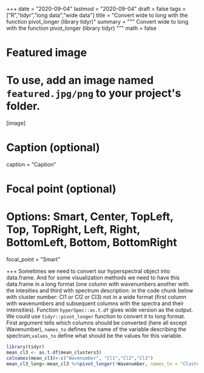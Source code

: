 +++
date = "2020-09-04"
lastmod = "2020-09-04"
draft = false
tags = ["R","tidyr","long data","wide data"]
title = "Convert wide to long with the function pivot_longer (library tidyr)"
summary = """
Convert wide to long with the function pivot_longer (library tidyr)
"""
math = false

# Featured image
# To use, add an image named `featured.jpg/png` to your project's folder. 
[image]
  # Caption (optional)
  caption = "Caption"
  
  # Focal point (optional)
  # Options: Smart, Center, TopLeft, Top, TopRight, Left, Right, BottomLeft, Bottom, BottomRight
  focal_point = "Smart"

+++
Sometimes we need to convert our hyperspectral object into data.frame. And for some visualization methods we need to have this data.frame in a long format (one column with wavenumbers another with the intesities and third with spectrum description: in the code chunk below with cluster number: Cl1 or Cl2 or Cl3) not in a wide format (first column with wavenumbers and subsequent columns with the spectra and their intensities). Function `hyperSpec::as.t.df` gives wide version as the output. We could use `tidyr::pivot_longer` function to convert it to long format. First argument tells which columns should be converted (here all except Wavenumber), `names_to` defines the name of the variable describing the spectrum,`values_to` define what should be the values for this variable.



```r
library(tidyr)
mean_cl3 <- as.t.df(mean_clusters3)
colnames(mean_cl3)<-c("Wavenumber", "Cl1","Cl2","Cl3")
mean_cl3_long<-mean_cl3 %>%pivot_longer(!Wavenumber, names_to = "Cluster", values_to = "mean")
```

